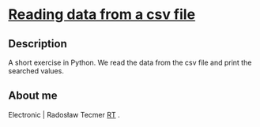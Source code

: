 # [Reading data from a csv file](http://electronic.pythonanywhere.com/)


## Description
A short exercise in Python. We read the data from the csv file and 
print the searched values.


## About me

 Electronic | Radosław Tecmer [RT](http://electronic.pythonanywhere.com/#about) .